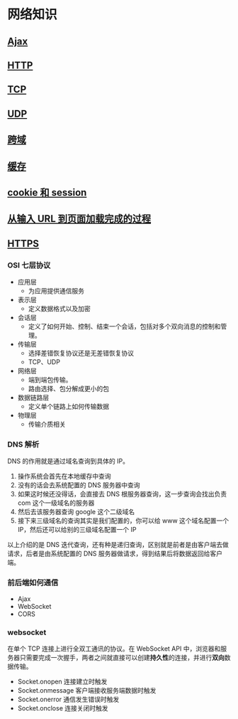 # 网络知识

## [Ajax](Ajax.md)

## [HTTP](HTTP.md)

## [TCP](TCP.md)

## [UDP](UDP.md)

## [跨域](./跨域.md)

## [缓存](缓存.md)

## [cookie 和 session](cookie和session.md)

## [从输入 URL 到页面加载完成的过程](从输入URL到页面加载完成的过程.md)

## [HTTPS](HTTPS.md)

### OSI 七层协议

- 应用层
  - 为应用提供通信服务
- 表示层
  - 定义数据格式以及加密
- 会话层
  - 定义了如何开始、控制、结束一个会话，包括对多个双向消息的控制和管理。
- 传输层
  - 选择差错恢复协议还是无差错恢复协议
  - TCP、UDP
- 网络层
  - 端到端包传输。
  - 路由选择、包分解成更小的包
- 数据链路层
  - 定义单个链路上如何传输数据
- 物理层
  - 传输介质相关

### DNS 解析

DNS 的作用就是通过域名查询到具体的 IP。

1. 操作系统会首先在本地缓存中查询
2. 没有的话会去系统配置的 DNS 服务器中查询
3. 如果这时候还没得话，会直接去 DNS 根服务器查询，这一步查询会找出负责 com 这个一级域名的服务器
4. 然后去该服务器查询 google 这个二级域名
5. 接下来三级域名的查询其实是我们配置的，你可以给 www 这个域名配置一个 IP，然后还可以给别的三级域名配置一个 IP

以上介绍的是 DNS 迭代查询，还有种是递归查询，区别就是前者是由客户端去做请求，后者是由系统配置的 DNS 服务器做请求，得到结果后将数据返回给客户端。

### 前后端如何通信

- Ajax
- WebSocket
- CORS

### websocket

在单个 TCP 连接上进行全双工通讯的协议。在 WebSocket API 中，浏览器和服务器只需要完成一次握手，两者之间就直接可以创建**持久性**的连接，并进行**双向**数据传输。

- Socket.onopen 连接建立时触发
- Socket.onmessage 客户端接收服务端数据时触发
- Socket.onerror 通信发生错误时触发
- Socket.onclose 连接关闭时触发
